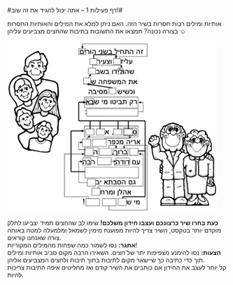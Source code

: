 
#דף פעילות 1 – אתה יכול להגיד את זה שוב!#

אותיות ומילים רבות חסרות בשיר הזה. האם ניתן למלא את המילים והאותיות החסרות בצורה נכונה? תמצאו את התשובות בתיבות שהחצים מצביעים עליהן &#9786; 

<div id="container" align="center" style="width: 95%">
  <img class="img-responsive" src="img03.png" title=""/>
</div>

**כעת בחרו שיר כרצונכם ועצבו חידון משלכם!**
שימו לב שהחצים תמיד יצביעו לחלק מוקדם יותר בטקסט, השיר צריך להיות מפוענח מימין לשמאל ומלמעלה למטה באותה צורה שאנחנו קוראים.  
**אתגר:** נסו לשמור כמה שפחות מהמילים המקוריות!  
**הצעות:** נסו להימנע מצפיפות יתר של חצים. השאירו הרבה מקום סביב אותיות ומילים תוך כדי כתיבה כך שיישאר מקום לתיבות בתוך תיבות ולחצים המצביעים אליהן.   
קל יותר לעצב את החידון אם כותבים את השיר קודם ואז מחליטים איפה התיבות צריכות להיות.